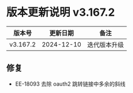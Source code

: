# 版本更新说明 v3.167.2

| 版本号<br/>   | 更新日期<br/>   | 备注<br/>         |
| ------------- | --------------- | ----------------- |
| v3.167.2<br/> | 2024-12-10<br/> | 迭代版本升级<br/> |

## 修复

- EE-18093 去除 oauth2 跳转链接中多余的斜线


